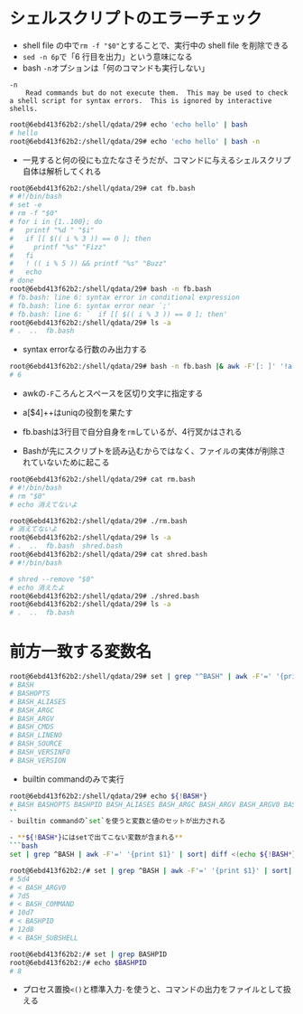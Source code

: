 # シェルスクリプトのエラーチェック

- shell file の中で`rm -f "$0"`とすることで、実行中の shell file を削除できる
- `sed -n 6p`で「6 行目を出力」という意味になる
- bash `-n`オプションは「何のコマンドも実行しない」

```
-n
    Read commands but do not execute them.  This may be used to check a shell script for syntax errors.  This is ignored by interactive shells.
```
```bash
root@6ebd413f62b2:/shell/qdata/29# echo 'echo hello' | bash
# hello
root@6ebd413f62b2:/shell/qdata/29# echo 'echo hello' | bash -n
```
- 一見すると何の役にも立たなさそうだが、コマンドに与えるシェルスクリプ自体は解析してくれる
```bash
root@6ebd413f62b2:/shell/qdata/29# cat fb.bash
# #!/bin/bash
# set -e
# rm -f "$0"
# for i in {1..100}; do
#   printf "%d " "$i"
#   if [[ $(( i % 3 )) == 0 ]; then
#     printf "%s" "Fizz"
#   fi
#   ! (( i % 5 )) && printf "%s" "Buzz"
#   echo
# done
root@6ebd413f62b2:/shell/qdata/29# bash -n fb.bash
# fb.bash: line 6: syntax error in conditional expression
# fb.bash: line 6: syntax error near `;'
# fb.bash: line 6: `  if [[ $(( i % 3 )) == 0 ]; then'
root@6ebd413f62b2:/shell/qdata/29# ls -a
# .  ..  fb.bash
```
- syntax errorなる行数のみ出力する
```bash
root@6ebd413f62b2:/shell/qdata/29# bash -n fb.bash |& awk -F'[: ]' '!a[$4]++{print $4}'
# 6
```
- awkの`-F`ころんとスペースを区切り文字に指定する
- a[$4]++はuniqの役割を果たす

- fb.bashは3行目で自分自身を`rm`しているが、4行冥かはされる
- Bashが先にスクリプトを読み込むからではなく、ファイルの実体が削除されていないために起こる

```bash
root@6ebd413f62b2:/shell/qdata/29# cat rm.bash
# #!/bin/bash
# rm "$0"
# echo 消えてないよ

root@6ebd413f62b2:/shell/qdata/29# ./rm.bash
# 消えてないよ
root@6ebd413f62b2:/shell/qdata/29# ls -a
# .  ..  fb.bash  shred.bash
root@6ebd413f62b2:/shell/qdata/29# cat shred.bash
# #!/bin/bash

# shred --remove "$0"
# echo 消えたよ
root@6ebd413f62b2:/shell/qdata/29# ./shred.bash
root@6ebd413f62b2:/shell/qdata/29# ls -a
# .  ..  fb.bash
```


# 前方一致する変数名
```bash
root@6ebd413f62b2:/shell/qdata/29# set | grep "^BASH" | awk -F'=' '{print $1}'
# BASH
# BASHOPTS
# BASH_ALIASES
# BASH_ARGC
# BASH_ARGV
# BASH_CMDS
# BASH_LINENO
# BASH_SOURCE
# BASH_VERSINFO
# BASH_VERSION
```
- builtin commandのみで実行
```bash
root@6ebd413f62b2:/shell/qdata/29# echo ${!BASH*}
# BASH BASHOPTS BASHPID BASH_ALIASES BASH_ARGC BASH_ARGV BASH_ARGV0 BASH_CMDS BASH_COMMAND BASH_LINENO BASH_SOURCE BASH_SUBSHELL BASH_VERSINFO BASH_VERSION
``
- builtin commandの`set`を使うと変数と値のセットが出力される

- **${!BASH*}にはsetで出てこない変数が含まれる**
```bash
set | grep ^BASH | awk -F'=' '{print $1}' | sort| diff <(echo ${!BASH*} | xargs -n 1 | sort) -
```
```bash
root@6ebd413f62b2:/# set | grep ^BASH | awk -F'=' '{print $1}' | sort| diff <(echo ${!BASH*} | xargs -n 1 | sort) -
# 5d4
# < BASH_ARGV0
# 7d5
# < BASH_COMMAND
# 10d7
# < BASHPID
# 12d8
# < BASH_SUBSHELL
```
```bash
root@6ebd413f62b2:/# set | grep BASHPID
root@6ebd413f62b2:/# echo $BASHPID
# 8
```
- プロセス置換`<()`と標準入力`-`を使うと、コマンドの出力をファイルとして扱える

